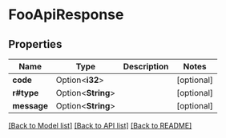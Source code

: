 # FooApiResponse

## Properties

Name | Type | Description | Notes
------------ | ------------- | ------------- | -------------
**code** | Option<**i32**> |  | [optional]
**r#type** | Option<**String**> |  | [optional]
**message** | Option<**String**> |  | [optional]

[[Back to Model list]](../README.md#documentation-for-models) [[Back to API list]](../README.md#documentation-for-api-endpoints) [[Back to README]](../README.md)


